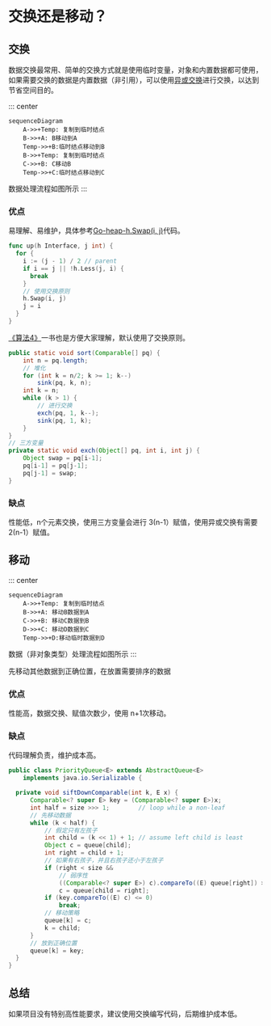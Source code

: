 # 交换还是移动？

## 交换

数据交换最常用、简单的交换方式就是使用临时变量，对象和内置数据都可使用，如果需要交换的数据是内置数据（非引用），可以使用[异或交换](/basic-skill/algorithms/other/xor.md)进行交换，以达到节省空间目的。

::: center

```mermaid
sequenceDiagram
    A->>+Temp: 复制到临时结点
    B->>+A: B移动到A
    Temp->>+B:临时结点移动到B
    B->>+Temp: 复制到临时结点
    C->>+B: C移动B
    Temp->>+C:临时结点移动到C
```

数据处理流程如图所示
:::

### 优点

易理解、易维护，具体参考[Go-heap-h.Swap(i, j)](https://cs.opensource.google/go/go/+/refs/tags/go1.17.8:src/container/heap/heap.go)代码。

```Go
func up(h Interface, j int) {
  for {
    i := (j - 1) / 2 // parent
    if i == j || !h.Less(j, i) {
      break
    }
    // 使用交换原则
    h.Swap(i, j)
    j = i
  }
}
```

[《算法4》](https://algs4.cs.princeton.edu/24pq/Heap.java.html)一书也是方便大家理解，默认使用了交换原则。

```java
public static void sort(Comparable[] pq) {
    int n = pq.length;
    // 堆化
    for (int k = n/2; k >= 1; k--)
        sink(pq, k, n);
    int k = n;
    while (k > 1) {
        // 进行交换
        exch(pq, 1, k--);
        sink(pq, 1, k);
    }
}
// 三方变量
private static void exch(Object[] pq, int i, int j) {
    Object swap = pq[i-1];
    pq[i-1] = pq[j-1];
    pq[j-1] = swap;
}
```

### 缺点

性能低，n个元素交换，使用三方变量会进行 3(n-1）赋值，使用异或交换有需要 2(n-1）赋值。

## 移动

::: center

```mermaid
sequenceDiagram
    A->>+Temp: 复制到临时结点
    B->>+A: 移动B数据到A
    C->>+B: 移动C数据到B
    D->>+C: 移动D数据到C
    Temp->>+D:移动临时数据到D
```

数据（非对象类型）处理流程如图所示
:::

先移动其他数据到正确位置，在放置需要排序的数据

### 优点

性能高，数据交换、赋值次数少，使用 n+1次移动。

### 缺点

代码理解负责，维护成本高。

```java
public class PriorityQueue<E> extends AbstractQueue<E>
    implements java.io.Serializable {

  private void siftDownComparable(int k, E x) {
      Comparable<? super E> key = (Comparable<? super E>)x;
      int half = size >>> 1;        // loop while a non-leaf
      // 先移动数据
      while (k < half) {
          // 假定只有左孩子
          int child = (k << 1) + 1; // assume left child is least
          Object c = queue[child];
          int right = child + 1;
          // 如果有右孩子，并且右孩子还小于左孩子
          if (right < size &&
              // 弱序性
              ((Comparable<? super E>) c).compareTo((E) queue[right]) > 0)
              c = queue[child = right];
          if (key.compareTo((E) c) <= 0)
              break;
          // 移动策略
          queue[k] = c;
          k = child;
      }
      // 放到正确位置
      queue[k] = key;
  }
}
```

## 总结

如果项目没有特别高性能要求，建议使用交换编写代码，后期维护成本低。
